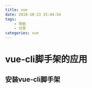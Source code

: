 ```yaml
---
title: vue
date: 2018-10-23 15:44:54
tags:
	- 导航
	- 分享
categories: vue
---
```


# vue-cli脚手架的应用
## 安装vue-cli脚手架